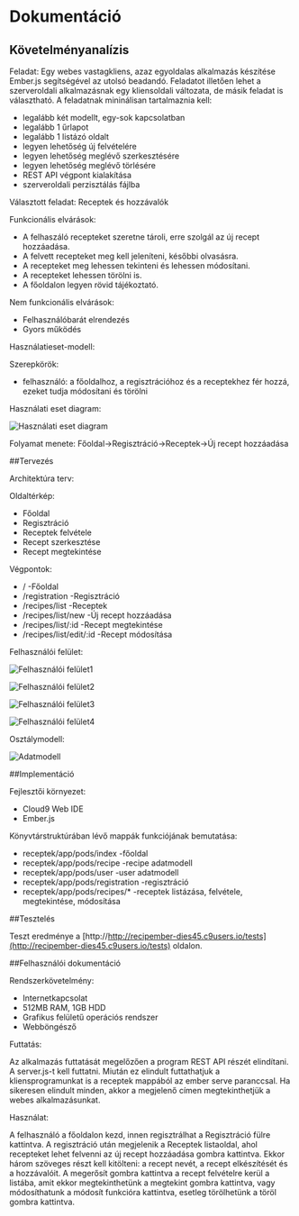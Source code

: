 # Dokumentáció

## Követelményanalízis

Feladat: 
Egy webes vastagkliens, azaz egyoldalas alkalmazás készítése Ember.js segítségével az utolsó beadandó.
Feladatot illetően lehet a szerveroldali alkalmazásnak egy kliensoldali változata, de másik feladat is választható.
A feladatnak mininálisan tartalmaznia kell:

- legalább két modellt, egy-sok kapcsolatban
- legalább 1 űrlapot
- legalább 1 listázó oldalt
- legyen lehetőség új felvételére
- legyen lehetőség meglévő szerkesztésére
- legyen lehetőség meglévő törlésére
- REST API végpont kialakítása
- szerveroldali perzisztálás fájlba

Választott feladat: Receptek és hozzávalók

Funkcionális elvárások:
- A felhaszáló recepteket szeretne tároli, erre szolgál az új recept hozzáadása.
- A felvett recepteket meg kell jeleníteni, későbbi olvasásra.
- A recepteket meg lehessen tekinteni és lehessen módosítani.
- A recepteket lehessen törölni is.
- A főoldalon legyen rövid tájékoztató.

Nem funkcionális elvárások:
- Felhasználóbarát elrendezés
- Gyors működés

Használatieset-modell:

Szerepkörök:
- felhasználó: a főoldalhoz, a regisztrációhoz és a receptekhez fér hozzá, ezeket tudja módosítani és törölni

Használati eset diagram:

![Használati eset diagram](pictures/hasznesetdiag.png)

Folyamat menete: Főoldal->Regisztráció->Receptek->Új recept hozzáadása

##Tervezés

Architektúra terv:

Oldaltérkép:
- Főoldal
- Regisztráció
- Receptek felvétele
- Recept szerkesztése
- Recept megtekintése

Végpontok:
- / -Főoldal
- /registration -Regisztráció
- /recipes/list -Receptek
- /recipes/list/new -Új recept hozzáadása
- /recipes/list/:id -Recept megtekintése
- /recipes/list/edit/:id -Recept módosítása

Felhasználói felület:

![Felhasználói felület1](pictures/fooldal.png)

![Felhasználói felület2](pictures/regisztracio.png)

![Felhasználói felület3](pictures/receptek.png)

![Felhasználói felület4](pictures/ujrecept.png)

Osztálymodell:

![Adatmodell](pictures/adatmodell.png)


##Implementáció

Fejlesztői környezet:
- Cloud9 Web IDE
- Ember.js

Könyvtárstruktúrában lévő mappák funkciójának bemutatása:

- receptek/app/pods/index -főoldal
- receptek/app/pods/recipe -recipe adatmodell
- receptek/app/pods/user -user adatmodell
- receptek/app/pods/registration -regisztráció
- receptek/app/pods/recipes/* -receptek listázása, felvétele, megtekintése, módosítása

##Tesztelés

Teszt eredménye a [http://http://recipember-dies45.c9users.io/tests](http://recipember-dies45.c9users.io/tests) oldalon.


##Felhasználói dokumentáció

Rendszerkövetelmény:

- Internetkapcsolat
- 512MB RAM, 1GB HDD
- Grafikus felületű operációs rendszer
- Webböngésző
 
Futtatás:

Az alkalmazás futtatását megelőzően a program REST API részét elindítani.
A server.js-t kell futtatni.
Miután ez elindult futtathatjuk a kliensprogramunkat is a receptek mappából az ember serve paranccsal.
Ha sikeresen elindult minden, akkor a megjelenő címen megtekinthetjük a webes alkalmazásunkat.

Használat:

A felhasználó a főoldalon kezd, innen regisztrálhat a Regisztráció fülre kattintva.
A regisztráció után megjelenik a Receptek listaoldal, ahol recepteket lehet felvenni az új recept hozzáadása gombra kattintva.
Ekkor három szöveges részt kell kitölteni: a recept nevét, a recept elkészítését és a hozzávalóit.
A megerősít gombra kattintva a recept felvételre kerül a listába, amit ekkor megtekinthetünk a megtekint gombra kattintva, vagy módosíthatunk a módosít funkcióra kattintva, esetleg törölhetünk a töröl gombra kattintva.

